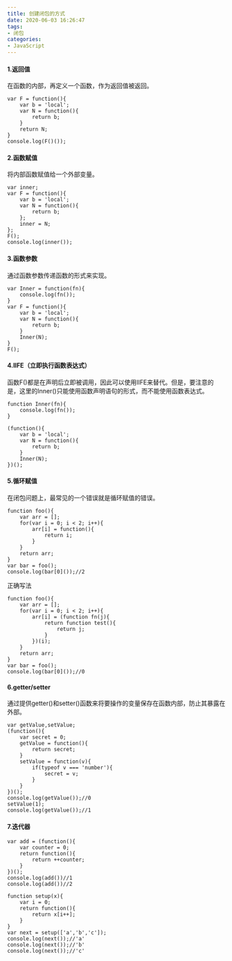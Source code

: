 ```yaml
---
title: 创建闭包的方式
date: 2020-06-03 16:26:47
tags:
- 闭包
categories:
- JavaScript
---
```

#### 1.返回值
在函数的内部，再定义一个函数，作为返回值被返回。
<!--more-->

```
var F = function(){
    var b = 'local';
    var N = function(){
        return b;
    }
    return N;
}
console.log(F()());
```
#### 2.函数赋值
将内部函数赋值给一个外部变量。
```
var inner;
var F = function(){
    var b = 'local';
    var N = function(){
        return b;
    };
    inner = N;
};
F();
console.log(inner());
```
#### 3.函数参数
通过函数参数传递函数的形式来实现。
```
var Inner = function(fn){
    console.log(fn());
}
var F = function(){
    var b = 'local';
    var N = function(){
        return b;
    }
    Inner(N);
}
F();
```
#### 4.IIFE（立即执行函数表达式）
函数F()都是在声明后立即被调用，因此可以使用IIFE来替代。但是，要注意的是，这里的Inner()只能使用函数声明语句的形式，而不能使用函数表达式。
```
function Inner(fn){
    console.log(fn());
}

(function(){
    var b = 'local';
    var N = function(){
        return b;
    }
    Inner(N);
})();
```
#### 5.循环赋值
在闭包问题上，最常见的一个错误就是循环赋值的错误。
```
function foo(){
    var arr = [];
    for(var i = 0; i < 2; i++){
        arr[i] = function(){
            return i;
        }
    }
    return arr;
}
var bar = foo();
console.log(bar[0]());//2
```
正确写法
```
function foo(){
    var arr = [];
    for(var i = 0; i < 2; i++){
        arr[i] = (function fn(j){
            return function test(){
                return j;
            }
        })(i);
    }
    return arr;
}
var bar = foo();
console.log(bar[0]());//0
```
#### 6.getter/setter 
通过提供getter()和setter()函数来将要操作的变量保存在函数内部，防止其暴露在外部。
```
var getValue,setValue;
(function(){
    var secret = 0;
    getValue = function(){
        return secret;
    }
    setValue = function(v){
        if(typeof v === 'number'){
            secret = v;
        }
    }
})();
console.log(getValue());//0
setValue(1);
console.log(getValue());//1
```
#### 7.迭代器
```
var add = (function(){
    var counter = 0;
    return function(){
        return ++counter; 
    }
})();
console.log(add())//1
console.log(add())//2
```
```
function setup(x){
    var i = 0;
    return function(){
        return x[i++];
    }
}
var next = setup(['a','b','c']);
console.log(next());//'a'
console.log(next());//'b'
console.log(next());//'c'
```
